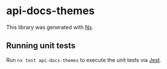 # api-docs-themes

This library was generated with [Nx](https://nx.dev).

## Running unit tests

Run `nx test api-docs-themes` to execute the unit tests via [Jest](https://jestjs.io).
